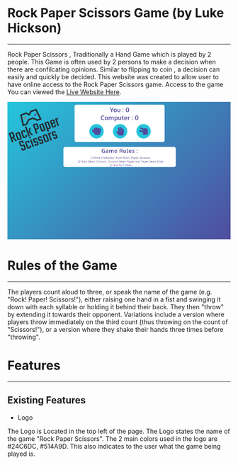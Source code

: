 # Rock Paper Scissors Game (by Luke Hickson)
<hr>

Rock Paper Scissors , Traditionally a Hand Game which is played by 2 people. This Game is often used by 2 persons to make a decision when there are confilcating opinions.
Similar to flipping to coin , a decision can easily and quickly be decided. This website was created to allow user to have online access to the Rock Paper Scissors game.
Access to the game You can viewed the [Live Website Here](https://hluke93.github.io/ms2/).

![Homepage Demostration on Desktop devices](./assets/images/Desktopview.PNG)

# Rules of the Game
<hr>

The players count aloud to three, or speak the name of the game (e.g. "Rock! Paper! Scissors!"), either raising one hand in a fist and swinging it down with each syllable or holding it behind their back. They then "throw" by extending it towards their opponent. Variations include a version where players throw immediately on the third count (thus throwing on the count of "Scissors!"), or a version where they shake their hands three times before "throwing".

# Features
<hr>

## Existing Features

* Logo

The Logo is Located in the top left of the page. The Logo states the name of the game "Rock Paper Scissors".
The 2 main colors used in the logo are #24C6DC, #514A9D.
This also indicates to the user what the game being played is.
